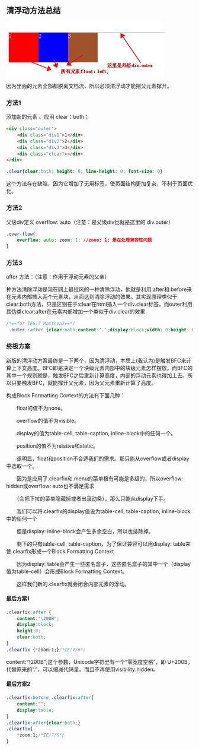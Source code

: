## 清浮动方法总结

![](image/01.jpg)

因为里面的元素全部都脱离文档流，所以必须清浮动才能把父元素撑开。

### 方法1
添加新的元素 、应用 clear：both；

``` html
<div class="outer">
    <div class="div1">1</div>
    <div class="div2">2</div>
    <div class="div3">3</div>
    <div class="clear"></div>
</div>
```

``` css
.clear{clear:both; height: 0; line-height: 0; font-size: 0}
```

这个方法存在缺陷，因为它增加了无用标签，使页面结构更加复杂，不利于页面优化。

### 方法2
父级div定义 overflow: auto（注意：是父级div也就是这里的 div.outer）

``` css
.over-flow{
    overflow: auto; zoom: 1; //zoom: 1; 是在处理兼容性问题
}
```

### 方法3
after 方法：（注意：作用于浮动元素的父亲）

种方法清除浮动是现在网上最拉风的一种清除浮动，他就是利用:after和:before来在元素内部插入两个元素块，从面达到清除浮动的效果。其实现原理类似于clear:both方法，只是区别在于:clear在html插入一个div.clear标签，而outer利用其伪类clear:after在元素内部增加一个类似于div.clear的效果

``` css
/*==for IE6/7 Maxthon2==*/
 .outer :after {clear:both;content:'.';display:block;width: 0;height: 0;visibility:hidden;}/*==for FF/chrome/opera/IE8==*/
```


### 终极方案
新版的清浮动方案最终是一下两个，因为清浮动，本质上(我认为)是触发BFC来计算上下文高度。BFC即是决定一个块级元素内部中的块级元素怎样摆放。而BFC的其中一个规则就是，触发BFC之后重新计算高度，内部的浮动元素也得加上去。所以只要触发BFC，就能撑开父元素，因为父元素重新计算了高度。

构成Block Formatting Context的方法有下面几种：

　　float的值不为none。

　　overflow的值不为visible。

　　display的值为table-cell, table-caption, inline-block中的任何一个。

　　position的值不为relative和static。

　　很明显，float和position不合适我们的需求。那只能从overflow或者display中选取一个。

　　因为是应用了.clearfix和.menu的菜单极有可能是多级的，所以overflow: hidden或overflow: auto也不满足需求

　　（会把下拉的菜单隐藏掉或者出滚动条），那么只能从display下手。

　　我们可以将.clearfix的display值设为table-cell, table-caption, inline-block中的任何一个

　　但是display: inline-block会产生多余空白，所以也排除掉。

　　剩下的只有table-cell, table-caption，为了保证兼容可以用display: table来使.clearfix形成一个Block Formatting Context

　　因为display: table会产生一些匿名盒子，这些匿名盒子的其中一个（display值为table-cell）会形成Block Formatting Context。

　　这样我们新的.clearfix就会闭合内部元素的浮动。

#### 最后方案1

``` css
.clearfix:after {
    content:"\200B";
    display:block;
    height:0;
    clear:both;
}
.clearfix {*zoom:1;}/*IE/7/6*/
```

content:"\200B";这个参数，Unicode字符里有一个“零宽度空格”，即 U+200B，代替原来的“.”，可以缩减代码量。而且不再使用visibility:hidden。

#### 最后方案2
``` css
.clearfix:before,.clearfix:after{
    content:"";
    display:table;
}
.clearfix:after{clear:both;}
.clearfix{
    *zoom:1;/*IE/7/6*/
}
```
